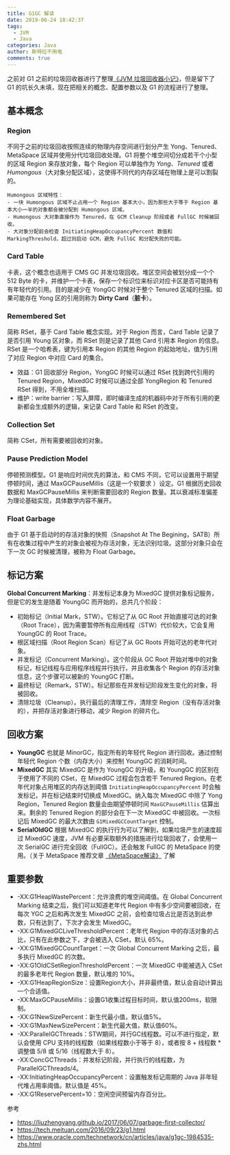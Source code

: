 ```yaml
---
title: G1GC 解读
date: 2019-06-24 18:42:37
tags: 
  - JVM
  - Java
categories: Java
author: 斯特拉不用电
comments: true
---
```


之前对 G1 之前的垃圾回收器进行了整理[《JVM 垃圾回收器小记》](http://kun3375.com/2019/02/JVM-垃圾回收器小记/)，但是留下了 G1 的坑长久未填，现在把相关的概念、配置参数以及 G1 的流程进行了整理。

## 基本概念 ##

### Region ###
不同于之前的垃圾回收按照连续的物理内存空间进行划分产生 Yong、Tenured、MetaSpace 区域并使用分代垃圾回收处理。G1 将整个堆空间切分成若干个小型的区域 Region 来存放对象，每个 Region 可以单独作为 *Yong*、*Tenured* 或者 *Humongous*（大对象分配区域），这使得不同代的内存区域在物理上是可以割裂的。

<!-- more -->

    Humongous 区域特性：
    - 一块 Humongous 区域不止占用一个 Region 基本大小，因为那些大于等于 Region 基本大小一半的对象都会被分配到 Humongous 区域。
    - Humongous 大对象直接作为 Tenured，在 GCM Cleanup 阶段或者 FullGC 时候被回收。
    - 大对象分配前会检查 InitiatingHeapOccupancyPercent 数值和 MarkingThreshold，超过则启动 GCM，避免 FullGC 和分配失败的可能。

### Card Table ###
卡表，这个概念也适用于 CMS GC 并发垃圾回收。堆区空间会被划分成一个个 512 Byte 的卡，并维护一个卡表，保存一个标识位来标识对应卡区是否可能持有有年轻代的引用。目的是减少在 YongGC 时候对于整个 Tenured 区域的扫描。如果可能存在 Yong 区的引用则称为 **Dirty Card**（**脏卡**）。

### Remembered Set ###
简称 RSet，基于 Card Table 概念实现。对于 Region 而言，Card Table 记录了是否引用 Young 区对象，而 RSet 则是记录了其他 Card 引用本 Region 的信息。RSet 是一个哈希表，键为引用本 Region 的其他 Region 的起始地址，值为引用了对应 Region 中对应 Card 的集合。
- 效益：G1 回收部分 Region，YongGC 时候可以通过 RSet 找到跨代引用的 Tenured Region，MixedGC 时候可以通过全部 YongRegion 和 Tenured RSet 得到，不用全堆扫描。
- 维护：write barrier：写入屏障，即时编译生成的机器码中对于所有引用的更新都会生成额外的逻辑，来记录 Card Table 和 RSet 的改变。

### Collection Set ### 
简称 CSet，所有需要被回收的对象。

### Pause Prediction Model ###
停顿预测模型。G1 是响应时间优先的算法，和 CMS 不同，它可以设置用于期望停顿时间，通过 MaxGCPauseMillis（这是一个软要求 ）设定。G1 根据历史回收数据和 MaxGCPauseMillis 来判断需要回收的 Region 数量。其以衰减标准偏差为理论基础实现，具体数学内容不展开。

### Float Garbage ###
由于 G1 基于启动时的存活对象的快照（Snapshot At The Begining，SATB）所有在收集过程中产生的对象会被视为存活对象，无法识别垃圾。这部分对象只会在下一次 GC 时候被清理，被称为 Float Garbage。

## 标记方案 ##

**Global Concurrent Marking**：并发标记本身为 MixedGC 提供对象标记服务，但是它的发生是随着 YoungGC 而开始的，总共几个阶段：
- 初始标记（Initial Mark，STW）。它标记了从 GC Root 开始直接可达的对象（Root Trace），因为需要暂停所有应用线程（STW）代价较大，它会复用 YoungGC 的 Root Trace。
- 根区域扫描（Root Region Scan）标记了从 GC Roots 开始可达的老年代对象。
- 并发标记（Concurrent Marking）。这个阶段从 GC Root 开始对堆中的对象标记，标记线程与应用程序线程并行执行，并且收集各个 Region 的存活对象信息，这个步骤可以被新的 YoungGC 打断。
- 最终标记（Remark，STW）。标记那些在并发标记阶段发生变化的对象，将被回收。 
- 清除垃圾（Cleanup）。执行最后的清理工作，清除空 Region（没有存活对象的），并把存活对象进行移动，减少 Region 的碎片化。

## 回收方案 ##

- **YoungGC**
也就是 MinorGC，指定所有的年轻代 Region 进行回收。通过控制年轻代 Region 个数（内存大小）来控制 YoungGC 的消耗时间。
- **MixedGC**
其实 MixedGC 是作为 YoungGC 的升级，和 YoungGC 的区别在于使用了不同的 CSet，在 MixedGC 过程会包含若干 Tenured Region。在老年代对象占用堆区的内存达到阈值 `InitiatingHeapOccupancyPercent` 时会触发标记，并在标记结束时切换成 MixedGC。纳入每次 MixedGC 中除了 Yong Region，Tenured Region 数量会由期望停顿时间 `MaxGCPauseMillis` 估算出来。剩余的 Tenured Region 的部分会在下一次 MixedGC 中被回收。一次标记后 MixedGC 的最大次数由 `G1MixedGCCountTarget` 控制。
- **SerialOldGC**
根据 MixedGC 的执行行为可以了解到，如果垃圾产生的速度超过 MixedGC 速度，JVM 有必要采取额外的措施进行垃圾回收了，会使用一次 SerialGC 进行完全回收（FullGC）。还会触发 FullGC 的 MetaSpace 的使用。（关于 MetaSpace 推荐文章 [《MetaSpace解读》](http://lovestblog.cn/blog/2016/10/29/metaspace/，精简细致，不再搬运) 了解

## 重要参数 ##
- -XX:G1HeapWastePercent：允许浪费的堆空间阈值。在 Global Concurrent Marking 结束之后，我们可以知道老年代 Region 中有多少空间要被回收，在每次 YGC 之后和再次发生 MixedGC 之前，会检查垃圾占比是否达到此参数，只有达到了，下次才会发生 MixedGC。
- -XX:G1MixedGCLiveThresholdPercent：老年代 Region 中的存活对象的占比，只有在此参数之下，才会被选入 CSet，默认 65%。
- -XX:G1MixedGCCountTarget：一次 Global Concurrent Marking 之后，最多执行 MixedGC 的次数。
- -XX:G1OldCSetRegionThresholdPercent：一次 MixedGC 中能被选入 CSet 的最多老年代 Region 数量，默认堆的 10%。
- -XX:G1HeapRegionSize：设置Region大小，并非最终值，默认会自动计算出一个合适值。
- -XX:MaxGCPauseMillis：设置G1收集过程目标时间，默认值200ms，软限制。
- -XX:G1NewSizePercent：新生代最小值，默认值5%。
- -XX:G1MaxNewSizePercent：新生代最大值，默认值60%。
- -XX:ParallelGCThreads：STW期间，并行GC线程数。可以不进行指定，默认会使用 CPU 支持的线程数（如果线程数小于等于 8），或者按 8 + 线程数 * 调整值 5/8 或 5/16（线程数大于 8）。
- -XX:ConcGCThreads：并发标记阶段，并行执行的线程数，为 ParallelGCThreads/4。
- -XX:InitiatingHeapOccupancyPercent：设置触发标记周期的 Java 非年轻代堆占用率阈值。默认值是 45%。
- -XX:G1ReservePercent=10：空闲空间预留内存百分比。

参考
- https://liuzhengyang.github.io/2017/06/07/garbage-first-collector/
- https://tech.meituan.com/2016/09/23/g1.html
- https://www.oracle.com/technetwork/cn/articles/java/g1gc-1984535-zhs.html
